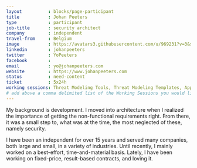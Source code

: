 ```yaml
---
layout          : blocks/page-participant
title           : Johan Peeters
type            : participant
job-title       : security architect
company         : independent
travel-from     : Belgium
image           : https://avatars3.githubusercontent.com/u/969231?v=3&s=200
linkedin        : johanpeeters
twitter         : YoPeeters
facebook        :
email           : yo@johanpeeters.com
website         : https://www.johanpeeters.com
status          : need-content
ticket          : 5x24h
working sessions: Threat Modeling Tools, Threat Modeling Templates, AppSec SOC Monitoring Visualisation, BDD for Cloud Security, Docker Security, ELK Security Dashboards, Securing the CI Pipeline, Writing Security Tests, TLS for Local IoT, Cheat Sheets, Dependency Check, LANGSEC Language-theoretic Security, Security Monitoring Playbooks, GDPR, IoT,NextGen Security Scanners, The Future of Privacy, What Should be Added to the Top 10, A10 - Underprotected APIs
# add above a comma delimited list of the Working Sessions you would like to attend (use the session's title)
---
```


My background is development. I moved into architecture when I realized the importance of getting the non-functional requirements right. From there, it was a small step to, what was at the time, the most neglected of these, namely security.

I have been an independent for over 15 years and served many companies, both large and small, in a variety of industries. Until recently, I mainly worked on a best-effort, time-and-material basis. Lately, I have been working on fixed-price, result-based contracts, and loving it.
